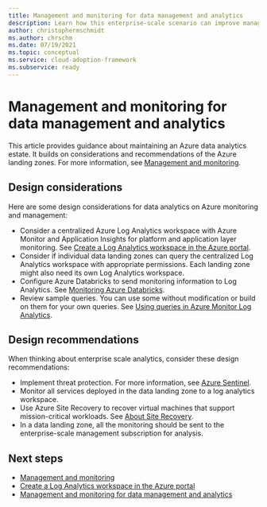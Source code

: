 ```yaml
---
title: Management and monitoring for data management and analytics
description: Learn how this enterprise-scale scenario can improve management and monitoring of data management and analytics.
author: christophermschmidt
ms.author: chrschm
ms.date: 07/19/2021
ms.topic: conceptual
ms.service: cloud-adoption-framework
ms.subservice: ready
---
```


# Management and monitoring for data management and analytics

This article provides guidance about maintaining an Azure data analytics estate. It builds on considerations and recommendations of the Azure landing zones. For more information, see [Management and monitoring](/azure/cloud-adoption-framework/ready/enterprise-scale/management-and-monitoring).

## Design considerations

Here are some design considerations for data analytics on Azure monitoring and management:

- Consider a centralized Azure Log Analytics workspace with Azure Monitor and Application Insights for platform and application layer monitoring. See [Create a Log Analytics workspace in the Azure portal](/azure/azure-monitor/logs/quick-create-workspace).
- Consider if individual data landing zones can query the centralized Log Analytics workspace with appropriate permissions. Each landing zone might also need its own Log Analytics workspace.
- Configure Azure Databricks to send monitoring information to Log Analytics. See [Monitoring Azure Databricks](/azure/architecture/databricks-monitoring/).
- Review sample queries. You can use some without modification or build on them for your own queries. See [Using queries in Azure Monitor Log Analytics](/azure/azure-monitor/logs/queries).

## Design recommendations

When thinking about enterprise scale analytics, consider these design recommendations:

- Implement threat protection. For more information, see [Azure Sentinel](/azure/sentinel/overview).
- Monitor all services deployed in the data landing zone to a log analytics workspace.
- Use Azure Site Recovery to recover virtual machines that support mission-critical workloads. See [About Site Recovery](/azure/site-recovery/site-recovery-overview).
- In a data landing zone, all the monitoring should be sent to the enterprise-scale management subscription for analysis.

## Next steps

- [Management and monitoring](/azure/cloud-adoption-framework/ready/enterprise-scale/management-and-monitoring)
- [Create a Log Analytics workspace in the Azure portal](/azure/azure-monitor/logs/quick-create-workspace)
- [Management and monitoring for data management and analytics](eslz-business-continuity-and-disaster-recovery.md)
